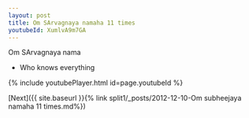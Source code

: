```yaml
---
layout: post
title: Om SArvagnaya namaha 11 times
youtubeId: XumlvA9m7GA
---
```

 
 
Om SArvagnaya nama 
 
 -  Who knows everything 
 
  
 
  
 
 
 
 
 
 


{% include youtubePlayer.html id=page.youtubeId %}
 
[Next]({{ site.baseurl }}{% link  split1/_posts/2012-12-10-Om subheejaya namaha 11 times.md%})
 
